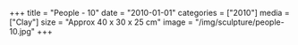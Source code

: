 +++
title = "People - 10"
date = "2010-01-01"
categories = ["2010"]
media = ["Clay"]
size = "Approx 40 x 30 x 25 cm"
image = "/img/sculpture/people-10.jpg"
+++
